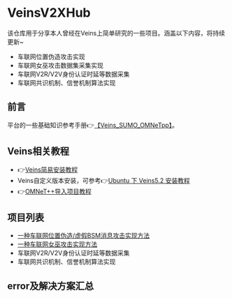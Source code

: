 # VeinsV2XHub
该仓库用于分享本人曾经在Veins上简单研究的一些项目。涵盖以下内容，将持续更新~

- 车联网位置伪造攻击实现
- 车联网女巫攻击数据集采集实现
- 车联网V2R/V2V身份认证时延等数据采集
- 车联网共识机制、信誉机制算法实现


## 前言
平台的一些基础知识参考手册👉[【Veins_SUMO_OMNeTpp】](https://github.com/Xiaokaaa/Veins_SUMO_OMNeTpp)。


## Veins相关教程
- 👉[Veins简易安装教程](Tutorials/Veins_Installation_Tutorial.md)
- Veins自定义版本安装，可参考👉[Ubuntu 下 Veins5.2 安装教程](https://github.com/Yrongovo/Veins5.2-Ubuntu18.04-Installation-Guide)
- 👉[OMNeT++导入项目教程](Tutorials/OMNeTpp_Project_Import_Guide.md)


## 项目列表
- [一种车联网位置伪造/虚假BSM消息攻击实现方法](Tutorials/v2x_message_fake.md)
- [一种车联网女巫攻击实现方法](Tutorials/VeReMi_Attacker_implement.md)
- 车联网V2R/V2V身份认证时延等数据采集
- 车联网共识机制、信誉机制算法实现

## error及解决方案汇总

